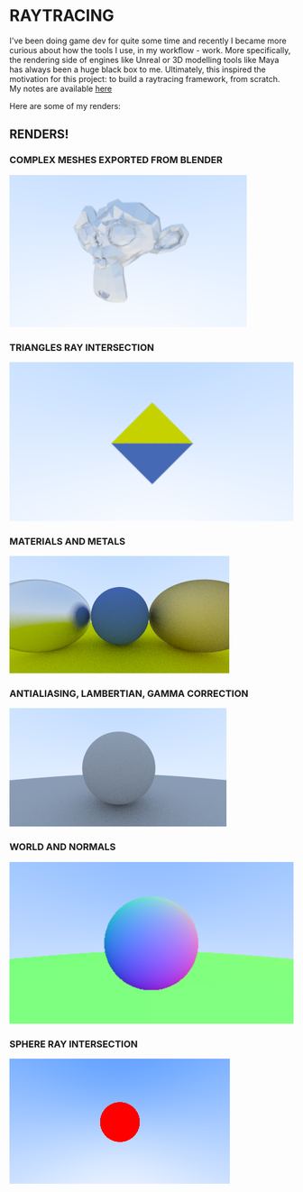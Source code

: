 # RAYTRACING
I've been doing game dev for quite some time and recently I became more curious about how the tools I use, in my workflow - work. 
More specifically, the rendering side of engines like Unreal or 3D modelling tools like Maya has always been a huge black box to me.
Ultimately, this inspired the motivation for this project: to build a raytracing framework, from scratch. My notes are available 
[here](https://hungry-tray-2e2.notion.site/RAYTRACING-PIPELINE-4053ea725f994ca787ef0a7a890eeb55)

Here are some of my renders:

## RENDERS!

### COMPLEX MESHES EXPORTED FROM BLENDER 
![Monkey Rendering](https://github.com/IsaacYu15/RaytracingFromScratch/raw/main/renders/MetalMonkey.png)

### TRIANGLES RAY INTERSECTION
![Triangle Ray Intersection](https://github.com/IsaacYu15/RaytracingFromScratch/raw/main/renders/FirstTriangle.png)

### MATERIALS AND METALS
![Metal](https://github.com/IsaacYu15/RaytracingFromScratch/raw/main/renders/MetalWithFuzzyReflection.png)

### ANTIALIASING, LAMBERTIAN, GAMMA CORRECTION
![Lambert and Gamma Correction](https://github.com/IsaacYu15/RaytracingFromScratch/raw/main/renders/LambertAndGammaCorrection.png)

### WORLD AND NORMALS
![World And Normals](https://github.com/IsaacYu15/RaytracingFromScratch/raw/main/renders/NormalWorld.png)

### SPHERE RAY INTERSECTION
![First Sphere Ray Intersection](https://github.com/IsaacYu15/RaytracingFromScratch/raw/main/renders/FirstSphereRayIntersection.png)


